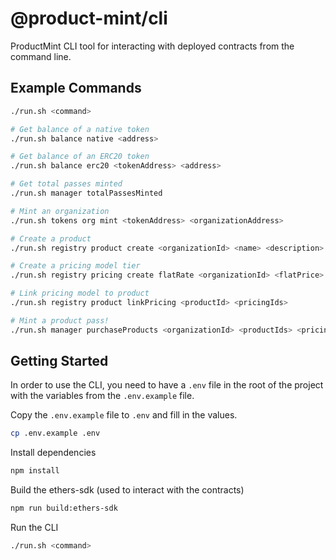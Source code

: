 # @product-mint/cli

ProductMint CLI tool for interacting with deployed contracts from the command line.

## Example Commands

```bash
./run.sh <command>

# Get balance of a native token
./run.sh balance native <address>

# Get balance of an ERC20 token
./run.sh balance erc20 <tokenAddress> <address>

# Get total passes minted
./run.sh manager totalPassesMinted

# Mint an organization
./run.sh tokens org mint <tokenAddress> <organizationAddress>

# Create a product
./run.sh registry product create <organizationId> <name> <description>

# Create a pricing model tier
./run.sh registry pricing create flatRate <organizationId> <flatPrice> <token> <chargeFrequency>

# Link pricing model to product
./run.sh registry product linkPricing <productId> <pricingIds>

# Mint a product pass!
./run.sh manager purchaseProducts <organizationId> <productIds> <pricingIds> <quantities>
```

## Getting Started

In order to use the CLI, you need to have a `.env` file in the root of the project with the variables from the `.env.example` file.

Copy the `.env.example` file to `.env` and fill in the values.

```bash
cp .env.example .env
```

Install dependencies

```bash
npm install
```

Build the ethers-sdk (used to interact with the contracts)

```bash
npm run build:ethers-sdk
```

Run the CLI

```bash
./run.sh <command>
```
